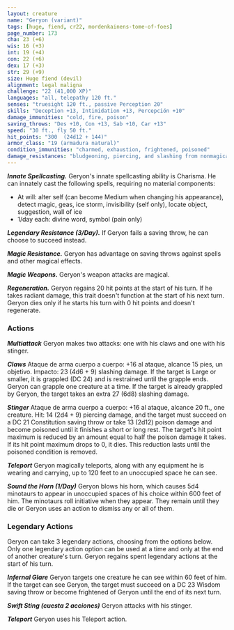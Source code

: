 ```yaml
---
layout: creature
name: "Geryon (variant)"
tags: [huge, fiend, cr22, mordenkainens-tome-of-foes]
page_number: 173
cha: 23 (+6)
wis: 16 (+3)
int: 19 (+4)
con: 22 (+6)
dex: 17 (+3)
str: 29 (+9)
size: Huge fiend (devil)
alignment: legal maligna
challenge: "22 (41,000 XP)"
languages: "all, telepathy 120 ft."
senses: "truesight 120 ft., passive Perception 20"
skills: "Deception +13, Intimidation +13, Percepción +10"
damage_immunities: "cold, fire, poison"
saving_throws: "Des +10, Con +13, Sab +10, Car +13"
speed: "30 ft., fly 50 ft."
hit_points: "300  (24d12 + 144)"
armor_class: "19 (armadura natural)"
condition_immunities: "charmed, exhaustion, frightened, poisoned"
damage_resistances: "bludgeoning, piercing, and slashing from nonmagical attacks that aren't silvered"
---
```


***Innate Spellcasting.*** Geryon's innate spellcasting ability is Charisma. He can innately cast the following spells, requiring no material components:
* At will: alter self (can become Medium when changing his appearance), detect magic, geas, ice storm, invisibility (self only), locate object, suggestion, wall of ice
* 1/day each: divine word, symbol (pain only)

***Legendary Resistance (3/Day).*** If Geryon fails a saving throw, he can choose to succeed instead.

***Magic Resistance.*** Geryon has advantage on saving throws against spells and other magical effects.

***Magic Weapons.*** Geryon's weapon attacks are magical.

***Regeneration.*** Geryon regains 20 hit points at the start of his turn. If he takes radiant damage, this trait doesn't function at the start of his next turn. Geryon dies only if he starts his turn with 0 hit points and doesn't regenerate.

### Actions

***Multiattack*** Geryon makes two attacks: one with his claws and one with his stinger.

***Claws*** Ataque de arma cuerpo a cuerpo: +16 al ataque, alcance 15 pies, un objetivo. Impacto: 23 (4d6 + 9) slashing damage. If the target is Large or smaller, it is grappled (DC 24) and is restrained until the grapple ends. Geryon can grapple one creature at a time. If the target is already grappled by Geryon, the target takes an extra 27 (6d8) slashing damage.

***Stinger*** Ataque de arma cuerpo a cuerpo: +16 al ataque, alcance 20 ft., one creature. Hit: 14 (2d4 + 9) piercing damage, and the target must succeed on a DC 21 Constitution saving throw or take 13 (2d12) poison damage and become poisoned until it finishes a short or long rest. The target's hit point maximum is reduced by an amount equal to half the poison damage it takes. If its hit point maximum drops to 0, it dies. This reduction lasts until the poisoned condition is removed.

***Teleport*** Geryon magically teleports, along with any equipment he is wearing and carrying, up to 120 feet to an unoccupied space he can see.

***Sound the Horn (1/Day)*** Geryon blows his horn, which causes 5d4 minotaurs to appear in unoccupied spaces of his choice within 600 feet of him. The minotaurs roll initiative when they appear. They remain until they die or Geryon uses an action to dismiss any or all of them.

### Legendary Actions

Geryon can take 3 legendary actions, choosing from the options below. Only one legendary action option can be used at a time and only at the end of another creature's turn. Geryon regains spent legendary actions at the start of his turn.

***Infernal Glare*** Geryon targets one creature he can see within 60 feet of him. If the target can see Geryon, the target must succeed on a DC 23 Wisdom saving throw or become frightened of Geryon until the end of its next turn.

***Swift Sting (cuesta 2 acciones)*** Geryon attacks with his stinger.

***Teleport*** Geryon uses his Teleport action.